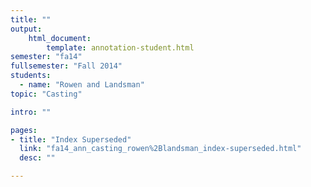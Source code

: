 ```yaml
---
title: ""
output:
    html_document:
        template: annotation-student.html
semester: "fa14"
fullsemester: "Fall 2014"
students:
  - name: "Rowen and Landsman"
topic: "Casting"

intro: ""

pages:
- title: "Index Superseded"
  link: "fa14_ann_casting_rowen%2Blandsman_index-superseded.html"
  desc: ""

---
```

